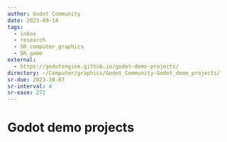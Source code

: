 ```yaml
---
author: Godot Community
date: 2023-09-14
tags:
  - inbox
  - research
  - SR_computer_graphics
  - SR_game
external:
  - https://godotengine.github.io/godot-demo-projects/
directory: ~/Computer/graphics/Godot_Community-Godot_demo_projects/
sr-due: 2023-10-07
sr-interval: 4
sr-ease: 272
---
```


# Godot demo projects


